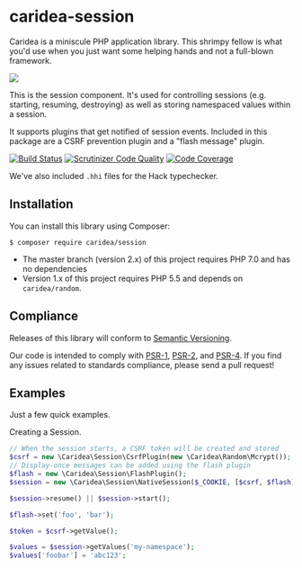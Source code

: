# caridea-session
Caridea is a miniscule PHP application library. This shrimpy fellow is what you'd use when you just want some helping hands and not a full-blown framework.

![](http://libreworks.com/caridea-100.png)

This is the session component. It's used for controlling sessions (e.g. starting, resuming, destroying) as well as storing namespaced values within a session.

It supports plugins that get notified of session events. Included in this package are a CSRF prevention plugin and a "flash message" plugin.

[![Build Status](https://travis-ci.org/libreworks/caridea-session.svg)](https://travis-ci.org/libreworks/caridea-session)
[![Scrutinizer Code Quality](https://scrutinizer-ci.com/g/libreworks/caridea-session/badges/quality-score.png?b=master)](https://scrutinizer-ci.com/g/libreworks/caridea-session/?branch=master)
[![Code Coverage](https://scrutinizer-ci.com/g/libreworks/caridea-session/badges/coverage.png?b=master)](https://scrutinizer-ci.com/g/libreworks/caridea-session/?branch=master)

We've also included `.hhi` files for the Hack typechecker.

## Installation

You can install this library using Composer:

```console
$ composer require caridea/session
```

* The master branch (version 2.x) of this project requires PHP 7.0 and has no dependencies
* Version 1.x of this project requires PHP 5.5 and depends on `caridea/random`.

## Compliance

Releases of this library will conform to [Semantic Versioning](http://semver.org).

Our code is intended to comply with [PSR-1](http://www.php-fig.org/psr/psr-1/), [PSR-2](http://www.php-fig.org/psr/psr-2/), and [PSR-4](http://www.php-fig.org/psr/psr-4/). If you find any issues related to standards compliance, please send a pull request!

## Examples

Just a few quick examples.

Creating a Session.

```php
// When the session starts, a CSRF token will be created and stored
$csrf = new \Caridea\Session\CsrfPlugin(new \Caridea\Random\Mcrypt());
// Display-once messages can be added using the flash plugin
$flash = new \Caridea\Session\FlashPlugin();
$session = new \Caridea\Session\NativeSession($_COOKIE, [$csrf, $flash]);

$session->resume() || $session->start();

$flash->set('foo', 'bar');

$token = $csrf->getValue();

$values = $session->getValues('my-namespace');
$values['foobar'] = 'abc123';
```
